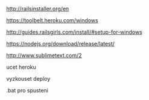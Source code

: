 http://railsinstaller.org/en

https://toolbelt.heroku.com/windows

http://guides.railsgirls.com/install/#setup-for-windows

https://nodejs.org/download/release/latest/

http://www.sublimetext.com/2

ucet heroku

vyzkouset deploy

.bat pro spusteni
